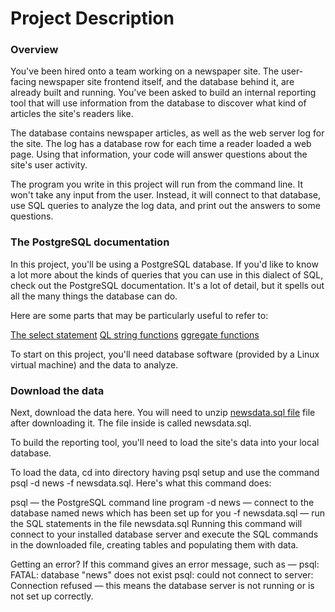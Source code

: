 # Project Description

### Overview

You've been hired onto a team working on a newspaper site. The user-facing newspaper site frontend itself, and the database behind it, are already built and running. You've been asked to build an internal reporting tool that will use information from the database to discover what kind of articles the site's readers like.

The database contains newspaper articles, as well as the web server log for the site. The log has a database row for each time a reader loaded a web page. Using that information, your code will answer questions about the site's user activity.

The program you write in this project will run from the command line. It won't take any input from the user. Instead, it will connect to that database, use SQL queries to analyze the log data, and print out the answers to some questions.

### The PostgreSQL documentation
In this project, you'll be using a PostgreSQL database. If you'd like to know a lot more about the kinds of queries that you can use in this dialect of SQL, check out the PostgreSQL documentation. It's a lot of detail, but it spells out all the many things the database can do.

Here are some parts that may be particularly useful to refer to:


[The select statement](https://www.postgresql.org/docs/9.5/static/sql-select.html)
[QL string functions](https://www.postgresql.org/docs/9.5/static/functions-string.html)
[ggregate functions](https://www.postgresql.org/docs/9.5/static/functions-aggregate.html)

To start on this project, you'll need database software (provided by a Linux virtual machine) and the data to analyze.

### Download the data
Next, download the data here. You will need to unzip [newsdata.sql file](newsdata.sql) file after downloading it. The file inside is called newsdata.sql. 

To build the reporting tool, you'll need to load the site's data into your local database. 

To load the data, cd into directory having psql setup and use the command psql -d news -f newsdata.sql.
Here's what this command does:

psql — the PostgreSQL command line program
-d news — connect to the database named news which has been set up for you
-f newsdata.sql — run the SQL statements in the file newsdata.sql
Running this command will connect to your installed database server and execute the SQL commands in the downloaded file, creating tables and populating them with data.

Getting an error?
If this command gives an error message, such as —
psql: FATAL: database "news" does not exist
psql: could not connect to server: Connection refused
— this means the database server is not running or is not set up correctly. 

